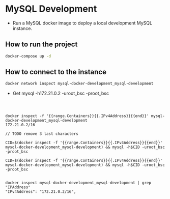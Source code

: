 # MySQL Development

* Run a MySQL docker image to deploy a local development MySQL instance.


## How to run the project

```bash
docker-compose up -d
```

## How to connect to the instance

```bash
docker network inspect mysql-docker-development_mysql-development
```

* Get 
mysql -h172.21.0.2 -uroot_bsc -proot_bsc
```



docker inspect -f '{{range.Containers}}{{.IPv4Address}}{{end}}' mysql-docker-development_mysql-development
172.21.0.2/16

// TODO remove 3 last characters

CID=$(docker inspect -f '{{range.Containers}}{{.IPv4Address}}{{end}}' mysql-docker-development_mysql-development) && mysql -h$CID -uroot_bsc -proot_bsc

CID=$(docker inspect -f '{{range.Containers}}{{.IPv4Address}}{{end}}' mysql-docker-development_mysql-development) && mysql -h$CID -uroot_bsc -proot_bsc


docker inspect mysql-docker-development_mysql-development | grep "IPAddress"
"IPv4Address": "172.21.0.2/16",